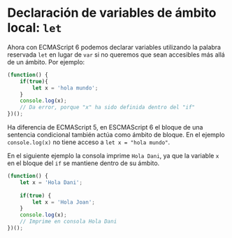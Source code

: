 # Declaración de variables de ámbito local: `let`

Ahora con ECMAScript 6 podemos declarar variables utilizando la palabra reservada `let` en lugar de `var` si no queremos que sean accesibles más allá de un ámbito. Por ejemplo:

```javascript
(function() {
    if(true){
        let x = 'hola mundo';
    }
    console.log(x);
    // Da error, porque "x" ha sido definida dentro del "if"
})();
```

Ha diferencia de ECMAScript 5, en ESCMAScript 6 el bloque de una sentencia condicional también actúa como ámbito de bloque. En el ejemplo `console.log(x)` no tiene acceso a `let x = "hola mundo"`.

En el siguiente ejemplo la consola imprime `Hola Dani`, ya que la variable `x` en el bloque del `if` se mantiene dentro de su ámbito.

```javascript
(function() {
    let x = 'Hola Dani';
    
    if(true) {
        let x = 'Hola Joan';
    }
    console.log(x);
    // Imprime en consola Hola Dani
})();
```